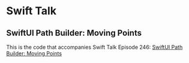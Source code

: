 # Swift Talk
## SwiftUI Path Builder: Moving Points

This is the code that accompanies Swift Talk Episode 246: [SwiftUI Path Builder: Moving Points](https://talk.objc.io/episodes/S01E246-moving-points)
